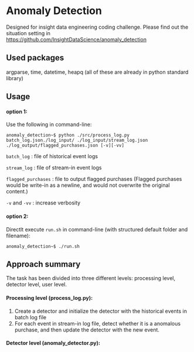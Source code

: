 # Anomaly Detection
Designed for insight data engineering coding challenge. 
Please find out the situation setting in 
https://github.com/InsightDataScience/anomaly_detection

## Used packages
argparse, time, datetime, heapq (all of these are already in python standard library)

## Usage
#### option 1:
Use the following in command-line:

    anomaly_detection~$ python ./src/process_log.py batch_log.json./log_input/ ./log_input/stream_log.json ./log_output/flagged_purchases.json [-v][-vv]

`batch_log` : file of historical event logs

`stream_log` : file of stream-in event logs

`flagged_purchases` : file to output flagged purchases (Flagged purchases would be write-in as a newline, and would not overwrite the original content.)

`-v` and `-vv` : increase verbosity

#### option 2:
Directlt execute `run.sh` in command-line (with structured default folder and filename):

    anomaly_detection~$ ./run.sh

## Approach summary

The task has been divided into three different levels: processing level, detector level, user level.

#### Processing level (process_log.py):
1. Create a detector and initialize the detector with the historical events in batch log file
2. For each event in stream-in log file, detect whether it is a anomalous purchase, and then update the detector with the new event.

#### Detector level (anomaly_detector.py):


